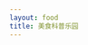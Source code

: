 ```yaml
---
layout: food
title: 美食科普乐园
---
```


<FoodHome />

<script setup lang="ts">
import FoodHome from '@theme/components/vp-food-home.vue'
</script>
